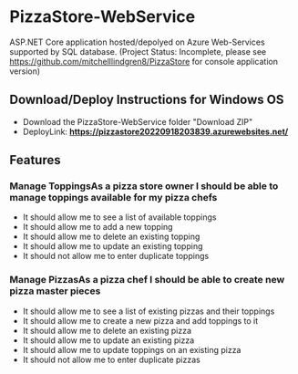 # PizzaStore-WebService
ASP.NET Core application hosted/depolyed on Azure Web-Services supported by SQL database. (Project Status: Incomplete, please see https://github.com/mitchelllindgren8/PizzaStore for console application version)

## Download/Deploy Instructions for Windows OS
- Download the PizzaStore-WebService folder "Download ZIP"
- DeployLink: **https://pizzastore20220918203839.azurewebsites.net/**

## Features
### Manage ToppingsAs a pizza store owner I should be able to manage toppings available for my pizza chefs
  - It should allow me to see a list of available toppings
  - It should allow me to add a new topping
  - It should allow me to delete an existing topping
  - It should allow me to update an existing topping
  - It should not allow me to enter duplicate toppings

 ### Manage PizzasAs a pizza chef I should be able to create new pizza master pieces
  - It should allow me to see a list of existing pizzas and their toppings
  - It should allow me to create a new pizza and add toppings to it
  - It should allow me to delete an existing pizza
  - It should allow me to update an existing pizza
  - It should allow me to update toppings on an existing pizza
  - It should not allow me to enter duplicate pizzas
